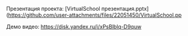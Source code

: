 Презентация проекта: [VirtualSchool презентация.pptx](https://github.com/user-attachments/files/22051450/VirtualSchool.pp

Демо видео: https://disk.yandex.ru/i/xPsBlblq-D9quw
